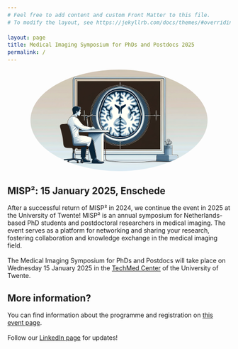 ```yaml
---
# Feel free to add content and custom Front Matter to this file.
# To modify the layout, see https://jekyllrb.com/docs/themes/#overriding-theme-defaults

layout: page
title: Medical Imaging Symposium for PhDs and Postdocs 2025
permalink: /
---
```


<div style="text-align: center; margin-bottom: 20px;">
    <img src="assets/docter_in_front_of_medical_image.png" alt="Description of the image" style="width: 400px; border-radius: 50%;" />
</div>


## MISP²: 15 January 2025, Enschede

After a successful return of MISP² in 2024, we continue the event in 2025 at the University of Twente! MISP² is an annual symposium for Netherlands-based PhD students and postdoctoral researchers in medical imaging. The event serves as a platform for networking and sharing your research, fostering collaboration and knowledge exchange in the medical imaging field.\
\
The Medical Imaging Symposium for PhDs and Postdocs will take place on Wednesday 15 January 2025 in the [TechMed Center](https://www.utwente.nl/en/techmed/) of the University of Twente.

## More information?

You can find information about the programme and registration on [this event page](https://www.utwente.nl/en/techmed/events/upcoming-events/2025/1/1669968/medical-imaging-symposium-for-phds-and-postdocs-2025).\
\
Follow our [LinkedIn page](https://www.linkedin.com/company/misp2) for updates!

<!--
### Abstract booklet

<div style="margin-bottom: 20px;">
    <a href="/assets/MISP_booklet_vf.pdf">
        <img src="/assets/MISP_booklet_vf-01.png" alt="MISP booklet" style="width: 200px;" />
    </a>
</div>

### Registration
Please, fill the following [registration form][gform].\
\
The deadline for registration will be **December 31** at 23:59.\
We can only host a limited number of people, thus in case of high demand the priority will be given to those who have an intention to present their work.

In case you are willing to present, a submission of an __abstract of at most 250 words__ is requested. Depending on the number of submissions, we are planning to have both full presentations (8 minutes) and power-pitches (2 minutes). We will try to find a balance in topics as well as group representation as much as possible.


More information is soon to follow!


[nki]: https://www.nki.nl/
[gform]: https://forms.gle/tNMHwrKbQXJDgPby6
--!>
